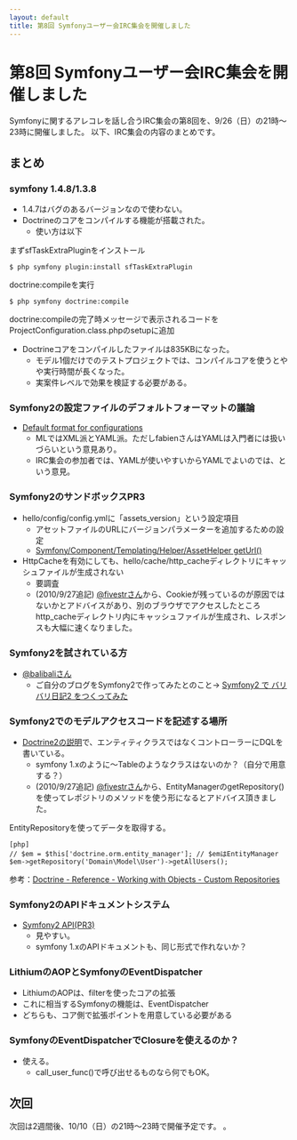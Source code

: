 ```yaml
---
layout: default
title: 第8回 Symfonyユーザー会IRC集会を開催しました
---
```


第8回 Symfonyユーザー会IRC集会を開催しました
============================================

Symfonyに関するアレコレを話し合うIRC集会の第8回を、9/26（日）の21時～23時に開催しました。
以下、IRC集会の内容のまとめです。


まとめ
------

### symfony 1.4.8/1.3.8

  - 1.4.7はバグのあるバージョンなので使わない。
  - Doctrineのコアをコンパイルする機能が搭載された。
    - 使い方は以下

まずsfTaskExtraPluginをインストール


    $ php symfony plugin:install sfTaskExtraPlugin


doctrine:compileを実行


    $ php symfony doctrine:compile


doctrine:compileの完了時メッセージで表示されるコードをProjectConfiguration.class.phpのsetupに追加

  - Doctrineコアをコンパイルしたファイルは835KBになった。
    - モデル1個だけでのテストプロジェクトでは、コンパイルコアを使うとやや実行時間が長くなった。
    - 実案件レベルで効果を検証する必要がある。


### Symfony2の設定ファイルのデフォルトフォーマットの議論

  - [Default format for configurations](http://groups.google.com/group/symfony-devs/msg/a8b13cc4b0797271?hl=en)
    - MLではXML派とYAML派。ただしfabienさんはYAMLは入門者には扱いづらいという意見あり。
    - IRC集会の参加者では、YAMLが使いやすいからYAMLでよいのでは、という意見。


### Symfony2のサンドボックスPR3

  - hello/config/config.ymlに「assets_version」という設定項目
    - アセットファイルのURLにバージョンパラメーターを追加するための設定
    - [Symfony/Component/Templating/Helper/AssetHelper getUrl()](http://github.com/symfony/symfony/blob/master/src/Symfony/Component/Templating/Helper/AssetsHelper.php#L149)
  - HttpCacheを有効にしても、hello/cache/http_cacheディレクトリにキャッシュファイルが生成されない
    - 要調査
    - (2010/9/27追記) [@fivestrさん](http://twitter.com/fivestr)から、Cookieが残っているのが原因ではないかとアドバイスがあり、別のブラウザでアクセスしたところhttp_cacheディレクトリ内にキャッシュファイルが生成され、レスポンスも大幅に速くなりました。


### Symfony2を試されている方

  - [@balibaliさん](http://twitter.com/balibali)
    - ご自分のブログをSymfony2で作ってみたとのこと→ [Symfony2 で バリバリ日記2 をつくってみた](http://rimpei.org/blog/2010/09/balibali-diary2-is-powered-by-symfon2)


### Symfony2でのモデルアクセスコードを記述する場所

  - [Doctrine2の説明](http://docs.symfony-reloaded.org/guides/doctrine/orm/overview.html)で、エンティティクラスではなくコントローラーにDQLを書いている。
    - symfony 1.xのように～Tableのようなクラスはないのか？（自分で用意する？）
    - (2010/9/27追記) [@fivestrさん](http://twitter.com/fivestr)から、EntityManagerのgetRepository()を使ってレポジトリのメソッドを使う形になるとアドバイス頂きました。

EntityRepositoryを使ってデータを取得する。

    [php]
    // $em = $this['doctrine.orm.entity_manager']; // $emはEntityManager
    $em->getRepository('Domain\Model\User')->getAllUsers();

参考：[Doctrine - Reference - Working with Objects - Custom Repositories](http://www.doctrine-project.org/projects/orm/2.0/docs/reference/working-with-objects/en#querying:custom-repositories)



### Symfony2のAPIドキュメントシステム

  - [Symfony2 API(PR3)](http://api.symfony-reloaded.org/PR3/index.html)
    - 見やすい。
    - symfony 1.xのAPIドキュメントも、同じ形式で作れないか？


### LithiumのAOPとSymfonyのEventDispatcher

  - LithiumのAOPは、filterを使ったコアの拡張
  - これに相当するSymfonyの機能は、EventDispatcher
  - どちらも、コア側で拡張ポイントを用意している必要がある


### SymfonyのEventDispatcherでClosureを使えるのか？

  - 使える。
    - call_user_func()で呼び出せるものなら何でもOK。


次回
----

次回は2週間後、10/10（日）の21時～23時で開催予定です。
。
